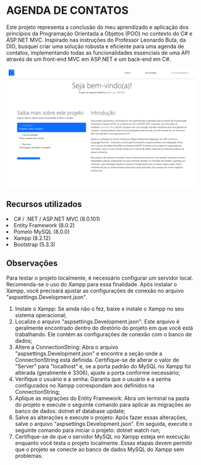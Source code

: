 # AGENDA DE CONTATOS
Este projeto representa a conclusão do meu aprendizado e aplicação dos princípios da Programação Orientada a Objetos (POO) no contexto do C# e ASP.NET MVC. Inspirado nas instruções do Professor Leonardo Buta, da DIO, busquei criar uma solução robusta e eficiente para uma agenda de contatos, implementando todas as funcionalidades essenciais de uma API através de um front-end MVC em ASP.NET e um back-end em C#.

![image](wwwroot/imagem_site.png)

## Recursos utilizados
<li>C# / .NET / ASP.NET MVC (8.0.101)</li>
<li>Entity Framework (8.0.2)</li>
<li>Pomelo MySQL (8.0.0)</li>
<li>Xampp (8.2.12)</li>
<li>Bootstrap (5.3.3)</li>

## Observações
Para testar o projeto localmente, é necessário configurar um servidor local. Recomenda-se o uso do Xampp para essa finalidade. Após instalar o Xampp, você precisará ajustar as configurações de conexão no arquivo "aspsettings.Development.json".
<ol>
  <li>Instale o Xampp: Se ainda não o fez, baixe e instale o Xampp no seu sistema operacional;</li>
  <li>Localize o arquivo "aspsettings.Development.json": Este arquivo é geralmente encontrado dentro do diretório do projeto em que você está trabalhando. Ele contém as configurações de conexão com o banco de dados;</li>
  <li>Altere a ConnectionString: Abra o arquivo "aspsettings.Development.json" e encontre a seção onde a ConnectionString está definida. Certifique-se de alterar o valor de "Server" para "localhost" e, se a porta padrão do MySQL no Xampp foi alterada (geralmente é 3306), ajuste a porta conforme necessário;</li>
  <li>Verifique o usuário e a senha: Garanta que o usuário e a senha configurados no Xampp correspondam aos definidos na ConnectionString;</li>
  <li>Aplique as migrações do Entity Framework: Abra um terminal na pasta do projeto e execute o seguinte comando para aplicar as migrações ao banco de dados: dotnet ef database update;</li>
  <li>Salve as alterações e execute o projeto: Após fazer essas alterações, salve o arquivo "aspsettings.Development.json". Em seguida, execute o seguinte comando para iniciar o projeto: dotnet watch run;</li>
  <li>Certifique-se de que o servidor MySQL no Xampp esteja em execução enquanto você testa o projeto localmente. Essas etapas devem permitir que o projeto se conecte ao banco de dados MySQL do Xampp sem problemas.</li>
</ol>
